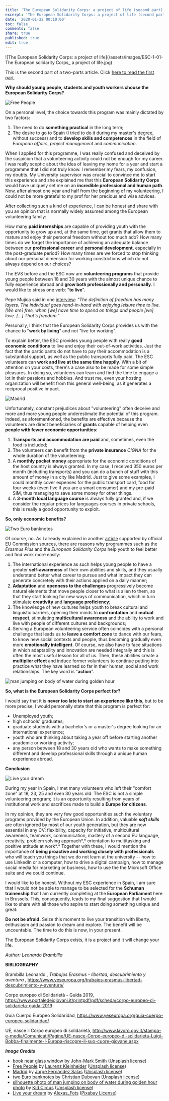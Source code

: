 ```yaml
---
title: 'The European Solidarity Corps: a project of life (second part)'
excerpt: 'The European Solidarity Corps: a project of life (second part)'
date: '2020-01-22 00:10:00'
toc: false
comments: false
share: true
published: true
edit: true
---
```

![The European Solidarity Corps: a project of life](/assets/images/ESC-1-01-The European solidarity Corps_ a project of life.jpg)

This is the second part of a two-parts article. Click [here to read the first part](/2020/01/16/the-european-solidarity-corps-a-project-of-life/).

**Why should young people, students and youth workers choose the European Solidarity Corps?**

![Free People](/assets/images/ESC-2-02-laurenz-kleinheider-OsC8HauR0e0-unsplash.jpg)

On a personal level, the choice towards this program was mainly dictated by two factors:

1. The need to do **something practical** in the long term; 
2. The desire to go to Spain (I tried to do it during my master's degree, without success) and to **develop skills and competences** in the field of *European affairs*, *project management* and *communication*.

When I applied for this programme, I was really confused and deceived by the suspicion that a volunteering activity could not be enough for my career. I was really sceptic about the idea of leaving my home for a year and start a programme that I did not truly know. I remember my fears, my confusion, my doubts. My University supervisor was crucial to convince me to start this experience and she explained me that this **European Solidarity Corps** would have uniquely set me on an **incredible professional and human path**. Now, after almost one year and half from the beginning of my volunteering, I could not be more grateful to my prof for her precious and wise advices.

After collecting such a kind of experience, I can be honest and share with you an opinion that is normally widely assumed among the European volunteering family:

How many **paid internships** are capable of providing youth with the opportunity to grow up and, at the same time, get grants that allow them to mature and enjoy their personal freedom without too much ado? How many times do we forget the importance of achieving an adequate balance between our **professional career** and **personal development**, especially in the post-graduate period? How many times are we forced to stop thinking about our personal dimension for working constrictions which do not always depend on our choices?

The EVS before and the ESC now are **volunteering programs** that provide young people between 18 and 30 years with the almost unique chance to fully experience abroad and **grow both professionally and personally**. I would like to stress one verb: "**to live**".

Pepe Mujica said in one [interview](https://www.youtube.com/watch?v=4qYKVhF-G5c): *"The definition of freedom has many layers. The individual goes hand-in-hand with enjoying leisure time to live. \[We are] free, when \[we] have time to spend on things and people \[we] love. \[...] That's freedom."*

Personally, I think that the European Solidarity Corps provides us with the chance to "**work by living**" and not "live for working".

To explain better, the ESC provides young people with really **good economic conditions** to live and enjoy their out-of-work activities. Just the fact that the participants do not have to pay their accommodation is a substantial support, as well as the public transports fully paid. The ESC volunteers can **work and live at the same time happily**. With a bit of attention on your costs, there's a case also to be made for some simple pleasures. In doing so, volunteers can learn and find the time to engage a lot in their passions and hobbies. And trust me, even your hosting organization will benefit from this general well-being, as it generates a reciprocal positive impact.

![Madrid](/assets/images/ESC-2-03-jorge-fernandez-salas-ChSZETOal-I-unsplash.jpg)

Unfortunately, constant prejudices about "volunteering" often deceive and more and more young people underestimate the potential of this program. Indeed, as aforementioned, the benefits are effective because the  volunteers are direct beneficiaries of **grants** capable of helping even **people with fewer economic opportunities**:

1. **Transports and accommodation are paid** and, sometimes, even the food is included; 
2. The volunteers can benefit from the **private insurance** *CIGNA* for the whole duration of the volunteering; 
3. A **monthly pocket money** appropriate for the economic conditions of the host country is always granted. In my case, I received 350 euros per month (including transports) and you can do a bunch of stuff with this amount of money in a city like Madrid. Just to give some examples, I could monthly cover expenses for the public transport card, food for four weeks (even five if you are a smart consumer) and my pre-paid SIM, thus managing to save some money for other things.
4. A **3-month local language course** is always fully granted and, if we consider the regular prices for languages courses in private schools, this is really a good opportunity to exploit.

**So, only economic benefits?** 

![Two Euro banknotes](/assets/images/ESC-2-04-christian-dubovan-Y_x747Yshlw-unsplash.jpg)

Of course, no. As I already explained in another [article](https://www.yeseuropa.org/trabajos-erasmus-libertad-descubrimiento-y-aventura/) supported by official EU Commission sources, there are reasons why programmes such as the *Erasmus Plus* and the *European Solidarity Corps* help youth to feel better and find work more easily:

1. The international experience as such helps young people to have a greater **self-awareness** of their own abilities and skills, and they usually understand better what career to pursue and what impact they can generate concretely with their actions applied on a daily manner;
2. **Adaptation** and **openness to the challenges** progressively become natural elements that move people closer to what is alien to them, so that they start looking for new ways of communication, which in turn stimulate **creativity** and **language proficiency**;
3. The knowledge of new cultures helps youth to break cultural and linguistic barriers, opening their minds to **confrontation** and **mutual respect**, stimulating **multicultural awareness** and the ability to work and live with people of different cultures and backgrounds;
4. Serving a European volunteering service often coincides with a personal challenge that leads us to **leave a comfort zone** to dance with our fears, to know new social contexts and people, thus becoming gradually even more **emotionally intelligent**. Of course, we also have to face situations in which adaptability and innovation are needed integrally and this is often the most useful lesson for all of us. Then, these abilities create a **multiplier effect** and induce former volunteers to continue putting into practice what they have learned so far in their human, social and work relationships. The key word is "**action**".

![man jumping on body of water during golden hour](/assets/images/ESC-2-05-kid-circus-7vSlK_9gHWA-unsplash.jpg)

**So, what is the European Solidarity Corps perfect for?** 

I would say that it is **never too late to start an experience like this**, but to be more precise, I would personally state that this program is perfect for:

* Unemployed youth;
* high schools' graduates;
* graduate students with a bachelor's or a master's degree looking for an international experience;
* youth who are thinking about taking a year off before starting another academic or working activity;
* any person between 18 and 30 years old who wants to make something different and develop professional skills through a unique human experience abroad.

**Conclusion**

![Live your dream](/assets/images/ESC-2-06-live-your-dream-2045928_640.jpg)

During my year in Spain, I met many volunteers who left their "comfort zone" at 18, 23, 25 and even 30 years old. The ESC is not a simple volunteering program; it is an opportunity resulting from years of institutional work and sacrifices made to build a **Europe for citizens**. 

In my opinion, they are very few good opportunities such the voluntary programs provided by the European Union. In addition, valuable ***soft skills*** are often ignored by most of our youth generation, but they are now essential in any CV: flexibility, capacity for initiative, multicultural awareness, teamwork, communication, mastery of a second EU language, creativity, problem solving approach*,* orientation to multitasking and positive attitude at work*.* Together with these, I would mention the importance of **being proactive and working closely with professionals** who will teach you things that we do not learn at the university -- how to use LinkedIn or a computer, how to drive a digital campaign, how to manage social media for marketing or business, how to use the the Microsoft Office suite and we could continue.

I would like to be honest. Without my ESC experience in Spain, I am sure that I would not be able to manage to be selected for the **Schuman traineeship** that I am currently completing at the **European Parliament** here in Brussels. This, consequently, leads to my final suggestion that I would like to share with all those who aspire to start doing something unique and great:

**Do not be afraid.**  Seize this moment to live your transition with liberty, enthusiasm and passion to dream and explore. The benefit will be uncountable. The time to do this is now, in your present.

The European Solidarity Corps exists, it is a project and it will change your life.

*Author: Leonardo Brambilla*

**BIBLIOGRAPHY**

Brambilla Leonardo , *Trabajos Erasmus - libertad, descubrimiento y aventura* , <https://www.yeseuropa.org/trabajos-erasmus-libertad-descubrimiento-y-aventura/>

Corpo europeo di Solidarietà - Guida 2019, <https://www.portaledeigiovani.it/printpdf/pdf/scheda/corpo-europeo-di-solidarieta-guida-2019>

Guía Cuerpo Europeo Solidaridad, <https://www.yeseuropa.org/guia-cuerpo-europeo-solidaridad/>

UE, nasce il Corpo europeo di solidarietà, <http://www.lavoro.gov.it/stampa-e-media/Comunicati/Pagine/UE-nasce-Corpo-europeo-di-solidarieta-Luigi-Bobba-finalmente-l-Europa-riscopre-il-suo-cuore-giovane.aspx>

***Image Credits***

* [book near glass window](https://unsplash.com/photos/F_cHIM0Kcy4) by [John-Mark Smith](https://unsplash.com/@mrrrk_smith) ([Unsplash license](https://unsplash.com/license))
* [Free People](https://unsplash.com/photos/OsC8HauR0e0) by [Laurenz Kleinheider](https://unsplash.com/@laurenzpicture) ([Unsplash license](https://unsplash.com/license))
* [Madrid](https://unsplash.com/photos/ChSZETOal-I) by [Jorge Fernández Salas](https://unsplash.com/@jorgefdezsalas) ([Unsplash license](https://unsplash.com/license))
* [two Euro banknotes](https://unsplash.com/photos/Y_x747Yshlw) by [Christian Dubovan](https://unsplash.com/@cdubo) ([Unsplash license](https://unsplash.com/license))
* [silhouette photo of man jumping on body of water during golden hour photo](https://unsplash.com/photos/7vSlK_9gHWA) by [Kid Circus](https://unsplash.com/@kidcircus) ([Unsplash license](https://unsplash.com/license))
* [Live your dream](https://pixabay.com/photos/live-your-dream-motivation-incentive-2045928/) by [Alexas_Fots](https://pixabay.com/users/Alexas_Fotos-686414/) ([Pixabay License](https://pixabay.com/service/license/))
